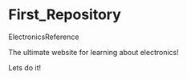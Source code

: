 # First_Repository

ElectronicsReference

The ultimate website for learning about electronics!

Lets do it!
